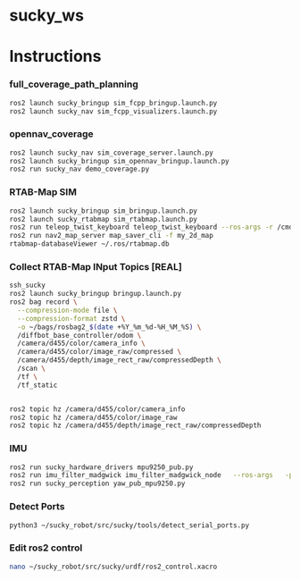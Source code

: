 # sucky_ws


# Instructions

### full_coverage_path_planning

```bash
ros2 launch sucky_bringup sim_fcpp_bringup.launch.py
ros2 launch sucky_nav sim_fcpp_visualizers.launch.py
```

### opennav_coverage

```bash
ros2 launch sucky_nav sim_coverage_server.launch.py 
ros2 launch sucky_bringup sim_opennav_bringup.launch.py 
ros2 run sucky_nav demo_coverage.py
```

### RTAB-Map SIM

```bash
ros2 launch sucky_bringup sim_bringup.launch.py
ros2 launch sucky_rtabmap sim_rtabmap.launch.py
ros2 run teleop_twist_keyboard teleop_twist_keyboard --ros-args -r /cmd_vel:=/diffbot_base_controller/cmd_vel_unstamped
ros2 run nav2_map_server map_saver_cli -f my_2d_map
rtabmap-databaseViewer ~/.ros/rtabmap.db
```

### Collect RTAB-Map INput Topics [REAL]

```bash
ssh_sucky
ros2 launch sucky_bringup bringup.launch.py
ros2 bag record \
  --compression-mode file \
  --compression-format zstd \
  -o ~/bags/rosbag2_$(date +%Y_%m_%d-%H_%M_%S) \
  /diffbot_base_controller/odom \
  /camera/d455/color/camera_info \
  /camera/d455/color/image_raw/compressed \
  /camera/d455/depth/image_rect_raw/compressedDepth \
  /scan \
  /tf \
  /tf_static


ros2 topic hz /camera/d455/color/camera_info
ros2 topic hz /camera/d455/color/image_raw
ros2 topic hz /camera/d455/depth/image_rect_raw/compressedDepth
```


### IMU

```bash
ros2 run sucky_hardware_drivers mpu9250_pub.py
ros2 run imu_filter_madgwick imu_filter_madgwick_node   --ros-args   -p use_mag:=true   -p world_frame:="ned"
ros2 run sucky_perception yaw_pub_mpu9250.py
```


### Detect Ports

```bash
python3 ~/sucky_robot/src/sucky/tools/detect_serial_ports.py
```

### Edit ros2 control

```bash
nano ~/sucky_robot/src/sucky/urdf/ros2_control.xacro 
```